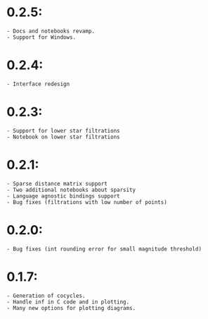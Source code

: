 # 0.2.5:
    - Docs and notebooks revamp.
    - Support for Windows.

# 0.2.4:
    - Interface redesign

# 0.2.3:
    - Support for lower star filtrations
    - Notebook on lower star filtrations

# 0.2.1:
    - Sparse distance matrix support
    - Two additional notebooks about sparsity
    - Language agnostic bindings support
    - Bug fixes (filtrations with low number of points)

# 0.2.0:
    - Bug fixes (int rounding error for small magnitude threshold)

# 0.1.7: 
    - Generation of cocycles.
    - Handle inf in C code and in plotting.
    - Many new options for plotting diagrams.
